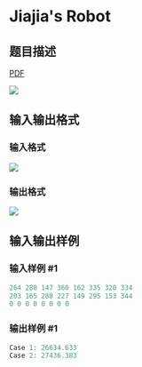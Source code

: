 # Jiajia&#039;s Robot

## 题目描述

[problemUrl]: https://uva.onlinejudge.org/index.php?option=com_onlinejudge&Itemid=8&category=244&page=show_problem&problem=3389

[PDF](https://uva.onlinejudge.org/external/122/p12237.pdf)

![](https://cdn.luogu.com.cn/upload/vjudge_pic/UVA12237/0946d88c30597daeaf700edcfd48e5dc126dc618.png)

## 输入输出格式

### 输入格式

![](https://cdn.luogu.com.cn/upload/vjudge_pic/UVA12237/ef846132823fc161bec0a15aa2ec15f70f3d23ec.png)

### 输出格式

![](https://cdn.luogu.com.cn/upload/vjudge_pic/UVA12237/f3a69c11bfad3994508f5db358f55e560baae758.png)

## 输入输出样例

### 输入样例 #1

```cpp
264 280 147 360 162 335 320 334
203 165 288 227 149 295 153 344
0 0 0 0 0 0 0 0
```


### 输出样例 #1

```cpp
Case 1: 26634.633
Case 2: 27436.383
```


